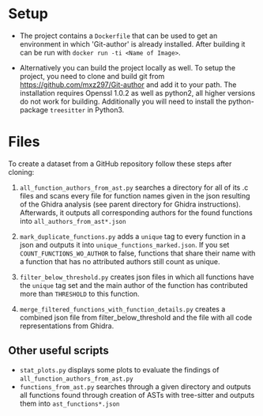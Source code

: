 # Setup
- The project contains a `Dockerfile` that can be used to get an environment in which 'Git-author' is already installed. After building it can be run with `docker run -ti <Name of Image>`.

- Alternatively you can build the project locally as well. To setup the project, you need to clone and build git from https://github.com/mxz297/Git-author and add it to your path. The installation requires Openssl 1.0.2 as well as python2, all higher versions do not work for building.
Additionally you will need to install the python-package `treesitter` in Python3.

# Files
To create a dataset from a GitHub repository follow these steps after cloning:

1. `all_function_authors_from_ast.py` searches a directory for all of its .c files and scans every file for function names given in the json resulting of the Ghidra analysis (see parent directory for Ghidra instructions). Afterwards, it outputs all corresponding authors for the found functions into `all_authors_from_ast*.json`

2. `mark_duplicate_functions.py` adds a `unique` tag to every function in a json and outputs it into `unique_functions_marked.json`. If you set `COUNT_FUNCTIONS_WO_AUTHOR` to false, functions that share their name with a function that has no attributed authors still count as unique.

3. `filter_below_threshold.py` creates json files in which all functions have the `unique` tag set and the main author of the function has contributed more than `THRESHOLD` to this function.

4. `merge_filtered_functions_with_function_details.py` creates a combined json file from filter_below_threshold and the file with all code representations from Ghidra.

## Other useful scripts

- `stat_plots.py` displays some plots to evaluate the findings of `all_function_authors_from_ast.py`
- `functions_from_ast.py` searches through a given directory and outputs all functions found through creation of ASTs with tree-sitter and outputs them into `ast_functions*.json`